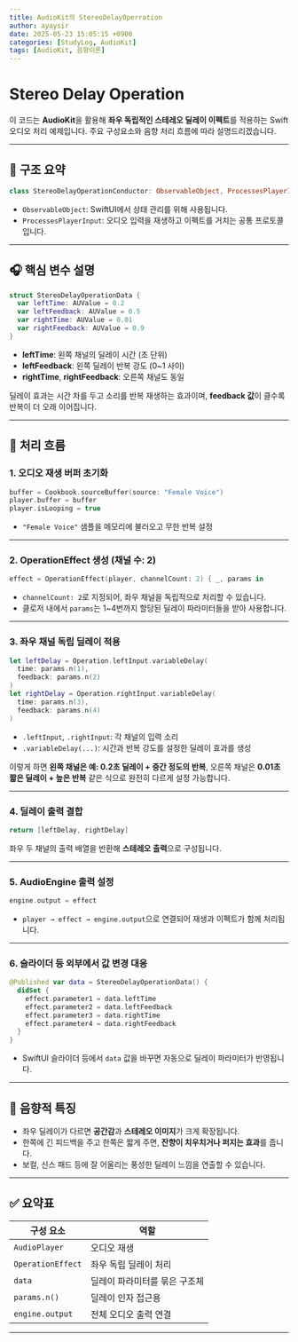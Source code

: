 ```yaml
---
title: AudioKit의 StereoDelayOperration
author: ayaysir
date: 2025-05-23 15:05:15 +0900
categories: [StudyLog, AudioKit]
tags: [AudioKit, 음향이론]
---
```


# Stereo Delay Operation

이 코드는 **AudioKit**을 활용해 **좌우 독립적인 스테레오 딜레이 이펙트**를 적용하는 Swift 오디오 처리 예제입니다. 주요 구성요소와 음향 처리 흐름에 따라 설명드리겠습니다.

---

## 🧱 구조 요약

```swift
class StereoDelayOperationConductor: ObservableObject, ProcessesPlayerInput
```

* `ObservableObject`: SwiftUI에서 상태 관리를 위해 사용됩니다.
* `ProcessesPlayerInput`: 오디오 입력을 재생하고 이펙트를 거치는 공통 프로토콜입니다.

---

## 🎧 핵심 변수 설명

```swift
struct StereoDelayOperationData {
  var leftTime: AUValue = 0.2
  var leftFeedback: AUValue = 0.5
  var rightTime: AUValue = 0.01
  var rightFeedback: AUValue = 0.9
}
```

* **leftTime**: 왼쪽 채널의 딜레이 시간 (초 단위)
* **leftFeedback**: 왼쪽 딜레이 반복 강도 (0\~1 사이)
* **rightTime**, **rightFeedback**: 오른쪽 채널도 동일

딜레이 효과는 시간 차를 두고 소리를 반복 재생하는 효과이며, **feedback 값**이 클수록 반복이 더 오래 이어집니다.

---

## 🧠 처리 흐름

### 1. **오디오 재생 버퍼 초기화**

```swift
buffer = Cookbook.sourceBuffer(source: "Female Voice")
player.buffer = buffer
player.isLooping = true
```

* `"Female Voice"` 샘플을 메모리에 불러오고 무한 반복 설정

---

### 2. **OperationEffect 생성 (채널 수: 2)**

```swift
effect = OperationEffect(player, channelCount: 2) { _, params in
```

* `channelCount: 2`로 지정되어, 좌우 채널을 독립적으로 처리할 수 있습니다.
* 클로저 내에서 `params`는 1\~4번까지 할당된 딜레이 파라미터들을 받아 사용합니다.

---

### 3. **좌우 채널 독립 딜레이 적용**

```swift
let leftDelay = Operation.leftInput.variableDelay(
  time: params.n(1),
  feedback: params.n(2)
)
let rightDelay = Operation.rightInput.variableDelay(
  time: params.n(3),
  feedback: params.n(4)
)
```

* `.leftInput`, `.rightInput`: 각 채널의 입력 소리
* `.variableDelay(...)`: 시간과 반복 강도를 설정한 딜레이 효과를 생성

이렇게 하면 **왼쪽 채널은 예: 0.2초 딜레이 + 중간 정도의 반복**, 오른쪽 채널은 **0.01초 짧은 딜레이 + 높은 반복** 같은 식으로 완전히 다르게 설정 가능합니다.

---

### 4. **딜레이 출력 결합**

```swift
return [leftDelay, rightDelay]
```

좌우 두 채널의 출력 배열을 반환해 **스테레오 출력**으로 구성됩니다.

---

### 5. **AudioEngine 출력 설정**

```swift
engine.output = effect
```

* `player → effect → engine.output`으로 연결되어 재생과 이펙트가 함께 처리됩니다.

---

### 6. **슬라이더 등 외부에서 값 변경 대응**

```swift
@Published var data = StereoDelayOperationData() {
  didSet {
    effect.parameter1 = data.leftTime
    effect.parameter2 = data.leftFeedback
    effect.parameter3 = data.rightTime
    effect.parameter4 = data.rightFeedback
  }
}
```

* SwiftUI 슬라이더 등에서 `data` 값을 바꾸면 자동으로 딜레이 파라미터가 반영됩니다.

---

## 🎵 음향적 특징

* 좌우 딜레이가 다르면 **공간감**과 **스테레오 이미지**가 크게 확장됩니다.
* 한쪽에 긴 피드백을 주고 한쪽은 짧게 주면, **잔향이 치우치거나 퍼지는 효과**를 줍니다.
* 보컬, 신스 패드 등에 잘 어울리는 풍성한 딜레이 느낌을 연출할 수 있습니다.

---

## ✅ 요약표

| 구성 요소             | 역할               |
| ----------------- | ---------------- |
| `AudioPlayer`     | 오디오 재생           |
| `OperationEffect` | 좌우 독립 딜레이 처리     |
| `data`            | 딜레이 파라미터를 묶은 구조체 |
| `params.n()`      | 딜레이 인자 접근용       |
| `engine.output`   | 전체 오디오 출력 연결     |

---
